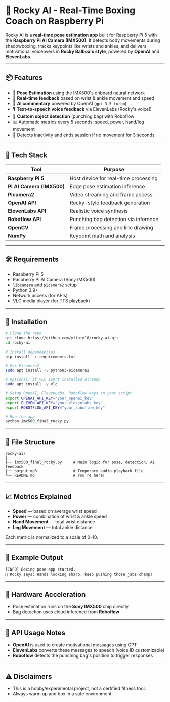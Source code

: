 
# 🥊 Rocky AI - Real-Time Boxing Coach on Raspberry Pi

Rocky AI is a **real-time pose estimation app** built for Raspberry Pi 5 with the **Raspberry Pi AI Camera (IMX500)**. It detects body movements during shadowboxing, tracks keypoints like wrists and ankles, and delivers motivational voiceovers in **Rocky Balboa's style**, powered by **OpenAI** and **ElevenLabs**.

---

## 📦 Features

- 🎯 **Pose Estimation** using the IMX500's onboard neural network
- 🤖 **Real-time feedback** based on wrist & ankle movement and speed
- 🧠 **AI commentary** powered by OpenAI (`gpt-3.5-turbo`)
- 🎙️ **Text-to-speech voice feedback** via ElevenLabs (Rocky's voice!)
- 🥋 **Custom object detection** (punching bag) with Roboflow
- 📊 Automatic metrics every 5 seconds: speed, power, hand/leg movement
- 🔴 Detects inactivity and ends session if no movement for 3 seconds

---

## 🧠 Tech Stack

| Tool            | Purpose                               |
|-----------------|----------------------------------------|
| **Raspberry Pi 5** | Host device for real-time processing |
| **Pi AI Camera (IMX500)** | Edge pose estimation inference |
| **Picamera2**   | Video streaming and frame access      |
| **OpenAI API**  | Rocky-style feedback generation       |
| **ElevenLabs API** | Realistic voice synthesis           |
| **Roboflow API** | Punching bag detection via inference |
| **OpenCV**      | Frame processing and line drawing     |
| **NumPy**       | Keypoint math and analysis            |

---

## 🛠️ Requirements

- Raspberry Pi 5
- Raspberry Pi AI Camera (Sony IMX500)
- `libcamera` and `picamera2` setup
- Python 3.9+
- Network access (for APIs)
- VLC media player (for TTS playback)

---

## 🔧 Installation

```bash
# Clone the repo
git clone https://github.com/yitaim18/rocky-ai.git
cd rocky-ai

# Install dependencies
pip install -r requirements.txt

# For Picamera2
sudo apt install -y python3-picamera2

# Optional: if VLC isn't installed already
sudo apt install -y vlc

# Setup OpenAI, ElevenLabs, Roboflow keys in your script
export OPENAI_API_KEY="your_openai_key"
export ELEVEN_API_KEY="your_elevenlabs_key"
export ROBOTFLOW_API_KEY="your_roboflow_key"

# Run the app
python imx500_final_rocky.py
```

---

## 📂 File Structure

```
rocky-ai/
│
├── imx500_final_rocky.py     # Main logic for pose, detection, AI feedback
├── output.mp3                # Temporary audio playback file
└── README.md                 # You're here!
```

---

## 📈 Metrics Explained

- **Speed** — based on average wrist speed
- **Power** — combination of wrist & ankle speed
- **Hand Movement** — total wrist distance
- **Leg Movement** — total ankle distance

Each metric is normalized to a scale of 0–10.

---

## 🎤 Example Output

```txt
[INFO] Boxing pose app started.
💬 Rocky says: Hands looking sharp, keep pushing those jabs champ!
```

---

## 📸 Hardware Acceleration

- Pose estimation runs on the **Sony IMX500** chip directly
- Bag detection uses cloud inference from **Roboflow**

---

## 🤖 API Usage Notes

- **OpenAI** is used to create motivational messages using GPT
- **ElevenLabs** converts these messages to speech (voice ID customizable)
- **Roboflow** detects the punching bag's position to trigger responses

---

## ⚠️ Disclaimers

- This is a hobby/experimental project, not a certified fitness tool.
- Always warm up and box in a safe environment.


